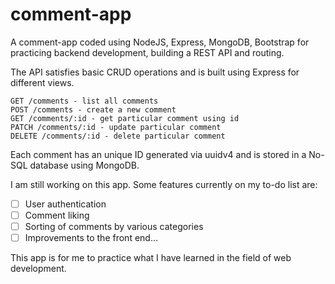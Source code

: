 # comment-app
A comment-app coded using NodeJS, Express, MongoDB, Bootstrap for practicing backend development, building a REST API and routing.

The API satisfies basic CRUD operations and is built using Express for different views.

    GET /comments - list all comments
    POST /comments - create a new comment
    GET /comments/:id - get particular comment using id
    PATCH /comments/:id - update particular comment
    DELETE /comments/:id - delete particular comment

Each comment has an unique ID generated via uuidv4 and is stored in a No-SQL database using MongoDB.

I am still working on this app. Some features currently on my to-do list are:
- [ ] User authentication
- [ ] Comment liking
- [ ] Sorting of comments by various categories
- [ ] Improvements to the front end...
    
This app is for me to practice what I have learned in the field of web development. 
